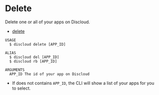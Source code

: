 # Delete

Delete one or all of your apps on Discloud.

* [delete](#delete)

```sh-session
USAGE
  $ discloud delete [APP_ID]

ALIAS
  $ discloud del [APP_ID]
  $ discloud rb [APP_ID]

ARGUMENTS
  APP_ID The id of your app on Discloud
```

* If does not contains `APP_ID`, the CLI will show a list of your apps for you to select.
